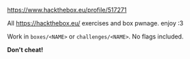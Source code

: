 <https://www.hackthebox.eu/profile/517271>

All <https://hackthebox.eu/> exercises and box pwnage. enjoy :3

Work in `boxes/<NAME>` or `challenges/<NAME>`. No flags included. 

**Don't cheat!**
